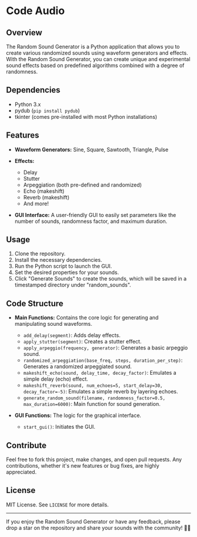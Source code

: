 # Code Audio

## Overview

The Random Sound Generator is a Python application that allows you to create various randomized sounds using waveform generators and effects. With the Random Sound Generator, you can create unique and experimental sound effects based on predefined algorithms combined with a degree of randomness.

## Dependencies

- Python 3.x
- pydub (`pip install pydub`)
- tkinter (comes pre-installed with most Python installations)

## Features

- **Waveform Generators:** Sine, Square, Sawtooth, Triangle, Pulse
- **Effects:**
  - Delay
  - Stutter
  - Arpeggiation (both pre-defined and randomized)
  - Echo (makeshift)
  - Reverb (makeshift)
  - And more!
  
- **GUI Interface:** A user-friendly GUI to easily set parameters like the number of sounds, randomness factor, and maximum duration.

## Usage

1. Clone the repository.
2. Install the necessary dependencies.
3. Run the Python script to launch the GUI.
4. Set the desired properties for your sounds.
5. Click "Generate Sounds" to create the sounds, which will be saved in a timestamped directory under "random_sounds".

## Code Structure

- **Main Functions:** Contains the core logic for generating and manipulating sound waveforms.
  - `add_delay(segment)`: Adds delay effects.
  - `apply_stutter(segment)`: Creates a stutter effect.
  - `apply_arpeggio(frequency, generator)`: Generates a basic arpeggio sound.
  - `randomized_arpeggiation(base_freq, steps, duration_per_step)`: Generates a randomized arpeggiated sound.
  - `makeshift_echo(sound, delay_time, decay_factor)`: Emulates a simple delay (echo) effect.
  - `makeshift_reverb(sound, num_echoes=5, start_delay=30, decay_factor=-5)`: Emulates a simple reverb by layering echoes.
  - `generate_random_sound(filename, randomness_factor=0.5, max_duration=6000)`: Main function for sound generation.

- **GUI Functions:** The logic for the graphical interface.
  - `start_gui()`: Initiates the GUI.

## Contribute

Feel free to fork this project, make changes, and open pull requests. Any contributions, whether it's new features or bug fixes, are highly appreciated.

## License

MIT License. See `LICENSE` for more details.

---

If you enjoy the Random Sound Generator or have any feedback, please drop a star on the repository and share your sounds with the community! 🎵🎶
